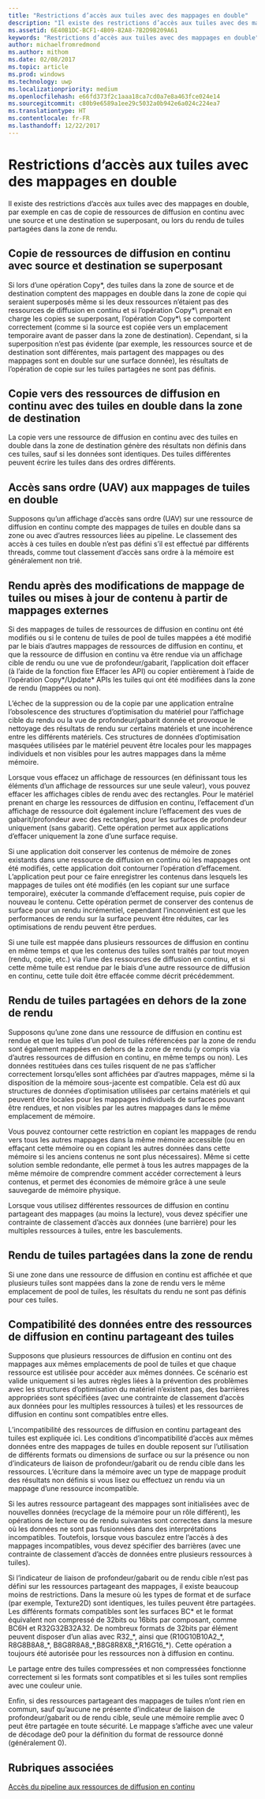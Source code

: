 ```yaml
---
title: "Restrictions d’accès aux tuiles avec des mappages en double"
description: "Il existe des restrictions d’accès aux tuiles avec des mappages en double, par exemple en cas de copie de ressources de diffusion en continu avec une source et une destination se superposant, ou lors du rendu de tuiles partagées dans la zone de rendu."
ms.assetid: 6E40B1DC-BCF1-4B09-82A8-7B2D9B209A61
keywords: "Restrictions d’accès aux tuiles avec des mappages en double"
author: michaelfromredmond
ms.author: mithom
ms.date: 02/08/2017
ms.topic: article
ms.prod: windows
ms.technology: uwp
ms.localizationpriority: medium
ms.openlocfilehash: e66fd373f2c1aaa18ca7cd0a7e8a463fce024e14
ms.sourcegitcommit: c80b9e6589a1ee29c5032a0b942e6a024c224ea7
ms.translationtype: HT
ms.contentlocale: fr-FR
ms.lasthandoff: 12/22/2017
---
```

# <a name="tile-access-limitations-with-duplicate-mappings"></a>Restrictions d’accès aux tuiles avec des mappages en double


Il existe des restrictions d’accès aux tuiles avec des mappages en double, par exemple en cas de copie de ressources de diffusion en continu avec une source et une destination se superposant, ou lors du rendu de tuiles partagées dans la zone de rendu.

## <a name="span-idcopyingstreamingresourceswithoverlappingsourceanddestinationspanspan-idcopyingstreamingresourceswithoverlappingsourceanddestinationspanspan-idcopyingstreamingresourceswithoverlappingsourceanddestinationspancopying-streaming-resources-with-overlapping-source-and-destination"></a><span id="Copying_streaming_resources_with_overlapping_source_and_destination"></span><span id="copying_streaming_resources_with_overlapping_source_and_destination"></span><span id="COPYING_STREAMING_RESOURCES_WITH_OVERLAPPING_SOURCE_AND_DESTINATION"></span>Copie de ressources de diffusion en continu avec source et destination se superposant


Si lors d’une opération Copy\*, des tuiles dans la zone de source et de destination comptent des mappages en double dans la zone de copie qui seraient superposés même si les deux ressources n’étaient pas des ressources de diffusion en continu et si l’opération Copy*\ prenait en charge les copies se superposant, l’opération Copy*\ se comportent correctement (comme si la source est copiée vers un emplacement temporaire avant de passer dans la zone de destination). Cependant, si la superposition n’est pas évidente (par exemple, les ressources source et de destination sont différentes, mais partagent des mappages ou des mappages sont en double sur une surface donnée), les résultats de l’opération de copie sur les tuiles partagées ne sont pas définis.

## <a name="span-idcopyingtostreamingresourcewithduplicatedtilesindestinationareaspanspan-idcopyingtostreamingresourcewithduplicatedtilesindestinationareaspanspan-idcopyingtostreamingresourcewithduplicatedtilesindestinationareaspancopying-to-streaming-resource-with-duplicated-tiles-in-destination-area"></a><span id="Copying_to_streaming_resource_with_duplicated_tiles_in_destination_area"></span><span id="copying_to_streaming_resource_with_duplicated_tiles_in_destination_area"></span><span id="COPYING_TO_STREAMING_RESOURCE_WITH_DUPLICATED_TILES_IN_DESTINATION_AREA"></span>Copie vers des ressources de diffusion en continu avec des tuiles en double dans la zone de destination


La copie vers une ressource de diffusion en continu avec des tuiles en double dans la zone de destination génère des résultats non définis dans ces tuiles, sauf si les données sont identiques. Des tuiles différentes peuvent écrire les tuiles dans des ordres différents.

## <a name="span-iduavaccessestoduplicatetilesmappingsspanspan-iduavaccessestoduplicatetilesmappingsspanspan-iduavaccessestoduplicatetilesmappingsspanuav-accesses-to-duplicate-tiles-mappings"></a><span id="UAV_accesses_to_duplicate_tiles_mappings"></span><span id="uav_accesses_to_duplicate_tiles_mappings"></span><span id="UAV_ACCESSES_TO_DUPLICATE_TILES_MAPPINGS"></span>Accès sans ordre (UAV) aux mappages de tuiles en double


Supposons qu’un affichage d’accès sans ordre (UAV) sur une ressource de diffusion en continu compte des mappages de tuiles en double dans sa zone ou avec d’autres ressources liées au pipeline. Le classement des accès à ces tuiles en double n’est pas défini s’il est effectué par différents threads, comme tout classement d’accès sans ordre à la mémoire est généralement non trié.

## <a name="span-idrenderingaftertilemappingchangesorcontentupdatesfromoutsidemappingsspanspan-idrenderingaftertilemappingchangesorcontentupdatesfromoutsidemappingsspanspan-idrenderingaftertilemappingchangesorcontentupdatesfromoutsidemappingsspanrendering-after-tile-mapping-changes-or-content-updates-from-outside-mappings"></a><span id="Rendering_after_tile_mapping_changes_or_content_updates_from_outside_mappings"></span><span id="rendering_after_tile_mapping_changes_or_content_updates_from_outside_mappings"></span><span id="RENDERING_AFTER_TILE_MAPPING_CHANGES_OR_CONTENT_UPDATES_FROM_OUTSIDE_MAPPINGS"></span>Rendu après des modifications de mappage de tuiles ou mises à jour de contenu à partir de mappages externes


Si des mappages de tuiles de ressources de diffusion en continu ont été modifiés ou si le contenu de tuiles de pool de tuiles mappées a été modifié par le biais d’autres mappages de ressources de diffusion en continu, et que la ressource de diffusion en continu va être rendue via un affichage cible de rendu ou une vue de profondeur/gabarit, l’application doit effacer (à l’aide de la fonction fixe Effacer les API) ou copier entièrement à l’aide de l’opération Copy\*/Update\* APIs les tuiles qui ont été modifiées dans la zone de rendu (mappées ou non).

L’échec de la suppression ou de la copie par une application entraîne l’obsolescence des structures d’optimisation du matériel pour l’affichage cible du rendu ou la vue de profondeur/gabarit donnée et provoque le nettoyage des résultats de rendu sur certains matériels et une incohérence entre les différents matériels. Ces structures de données d’optimisation masquées utilisées par le matériel peuvent être locales pour les mappages individuels et non visibles pour les autres mappages dans la même mémoire.

Lorsque vous effacez un affichage de ressources (en définissant tous les éléments d’un affichage de ressources sur une seule valeur), vous pouvez effacer les affichages cibles de rendu avec des rectangles. Pour le matériel prenant en charge les ressources de diffusion en continu, l’effacement d’un affichage de ressource doit également inclure l’effacement des vues de gabarit/profondeur avec des rectangles, pour les surfaces de profondeur uniquement (sans gabarit). Cette opération permet aux applications d’effacer uniquement la zone d’une surface requise.

Si une application doit conserver les contenus de mémoire de zones existants dans une ressource de diffusion en continu où les mappages ont été modifiés, cette application doit contourner l’opération d’effacement. L’application peut pour ce faire enregistrer les contenus dans lesquels les mappages de tuiles ont été modifiés (en les copiant sur une surface temporaire), exécuter la commande d’effacement requise, puis copier de nouveau le contenu. Cette opération permet de conserver des contenus de surface pour un rendu incrémentiel, cependant l’inconvénient est que les performances de rendu sur la surface peuvent être réduites, car les optimisations de rendu peuvent être perdues.

Si une tuile est mappée dans plusieurs ressources de diffusion en continu en même temps et que les contenus des tuiles sont traités par tout moyen (rendu, copie, etc.) via l’une des ressources de diffusion en continu, et si cette même tuile est rendue par le biais d’une autre ressource de diffusion en continu, cette tuile doit être effacée comme décrit précédemment.

## <a name="span-idrenderingtotilessharedoutsiderenderareaspanspan-idrenderingtotilessharedoutsiderenderareaspanspan-idrenderingtotilessharedoutsiderenderareaspanrendering-to-tiles-shared-outside-render-area"></a><span id="Rendering_to_tiles_shared_outside_render_area"></span><span id="rendering_to_tiles_shared_outside_render_area"></span><span id="RENDERING_TO_TILES_SHARED_OUTSIDE_RENDER_AREA"></span>Rendu de tuiles partagées en dehors de la zone de rendu


Supposons qu’une zone dans une ressource de diffusion en continu est rendue et que les tuiles d’un pool de tuiles référencées par la zone de rendu sont également mappées en dehors de la zone de rendu (y compris via d’autres ressources de diffusion en continu, en même temps ou non). Les données restituées dans ces tuiles risquent de ne pas s’afficher correctement lorsqu’elles sont affichées par d’autres mappages, même si la disposition de la mémoire sous-jacente est compatible. Cela est dû aux structures de données d’optimisation utilisées par certains matériels et qui peuvent être locales pour les mappages individuels de surfaces pouvant être rendues, et non visibles par les autres mappages dans le même emplacement de mémoire.

Vous pouvez contourner cette restriction en copiant les mappages de rendu vers tous les autres mappages dans la même mémoire accessible (ou en effaçant cette mémoire ou en copiant les autres données dans cette mémoire si les anciens contenus ne sont plus nécessaires). Même si cette solution semble redondante, elle permet à tous les autres mappages de la même mémoire de comprendre comment accéder correctement à leurs contenus, et permet des économies de mémoire grâce à une seule sauvegarde de mémoire physique.

Lorsque vous utilisez différentes ressources de diffusion en continu partageant des mappages (au moins la lecture), vous devez spécifier une contrainte de classement d’accès aux données (une barrière) pour les multiples ressources à tuiles, entre les basculements.

## <a name="span-idrenderingtotilessharedwithinrenderareaspanspan-idrenderingtotilessharedwithinrenderareaspanspan-idrenderingtotilessharedwithinrenderareaspanrendering-to-tiles-shared-within-render-area"></a><span id="Rendering_to_tiles_shared_within_render_area"></span><span id="rendering_to_tiles_shared_within_render_area"></span><span id="RENDERING_TO_TILES_SHARED_WITHIN_RENDER_AREA"></span>Rendu de tuiles partagées dans la zone de rendu


Si une zone dans une ressource de diffusion en continu est affichée et que plusieurs tuiles sont mappées dans la zone de rendu vers le même emplacement de pool de tuiles, les résultats du rendu ne sont pas définis pour ces tuiles.

## <a name="span-iddatacompatibilityacrossstreamingresourcessharingtilesspanspan-iddatacompatibilityacrossstreamingresourcessharingtilesspanspan-iddatacompatibilityacrossstreamingresourcessharingtilesspandata-compatibility-across-streaming-resources-sharing-tiles"></a><span id="Data_compatibility_across_streaming_resources_sharing_tiles"></span><span id="data_compatibility_across_streaming_resources_sharing_tiles"></span><span id="DATA_COMPATIBILITY_ACROSS_STREAMING_RESOURCES_SHARING_TILES"></span>Compatibilité des données entre des ressources de diffusion en continu partageant des tuiles


Supposons que plusieurs ressources de diffusion en continu ont des mappages aux mêmes emplacements de pool de tuiles et que chaque ressource est utilisée pour accéder aux mêmes données. Ce scénario est valide uniquement si les autres règles liées à la prévention des problèmes avec les structures d’optimisation du matériel n’existent pas, des barrières appropriées sont spécifiées (avec une contrainte de classement d’accès aux données pour les multiples ressources à tuiles) et les ressources de diffusion en continu sont compatibles entre elles.

L’incompatibilité des ressources de diffusion en continu partageant des tuiles est expliquée ici. Les conditions d’incompatibilité d’accès aux mêmes données entre des mappages de tuiles en double reposent sur l’utilisation de différents formats ou dimensions de surface ou sur la présence ou non d’indicateurs de liaison de profondeur/gabarit ou de rendu cible dans les ressources. L’écriture dans la mémoire avec un type de mappage produit des résultats non définis si vous lisez ou effectuez un rendu via un mappage d’une ressource incompatible.

Si les autres ressource partageant des mappages sont initialisées avec de nouvelles données (recyclage de la mémoire pour un rôle différent), les opérations de lecture ou de rendu suivantes sont correctes dans la mesure où les données ne sont pas fusionnées dans des interprétations incompatibles. Toutefois, lorsque vous basculez entre l’accès à des mappages incompatibles, vous devez spécifier des barrières (avec une contrainte de classement d’accès de données entre plusieurs ressources à tuiles).

Si l’indicateur de liaison de profondeur/gabarit ou de rendu cible n’est pas défini sur les ressources partageant des mappages, il existe beaucoup moins de restrictions. Dans la mesure où les types de format et de surface (par exemple, Texture2D) sont identiques, les tuiles peuvent être partagées. Les différents formats compatibles sont les surfaces BC\* et le format équivalent non compressé de 32bits ou 16bits par composant, comme BC6H et R32G32B32A32. De nombreux formats de 32bits par élément peuvent disposer d’un alias avec R32\_\*, ainsi que (R10G10B10A2\_\*, R8G8B8A8\_\*, B8G8R8A8\_\*,B8G8R8X8\_\*,R16G16\_\*). Cette opération a toujours été autorisée pour les ressources non à diffusion en continu.

Le partage entre des tuiles compressées et non compressées fonctionne correctement si les formats sont compatibles et si les tuiles sont remplies avec une couleur unie.

Enfin, si des ressources partageant des mappages de tuiles n’ont rien en commun, sauf qu’aucune ne présente d’indicateur de liaison de profondeur/gabarit ou de rendu cible, seule une mémoire remplie avec 0 peut être partagée en toute sécurité. Le mappage s’affiche avec une valeur de décodage de0 pour la définition du format de ressource donné (généralement 0).

## <a name="span-idrelated-topicsspanrelated-topics"></a><span id="related-topics"></span>Rubriques associées


[Accès du pipeline aux ressources de diffusion en continu](pipeline-access-to-streaming-resources.md)

 

 




